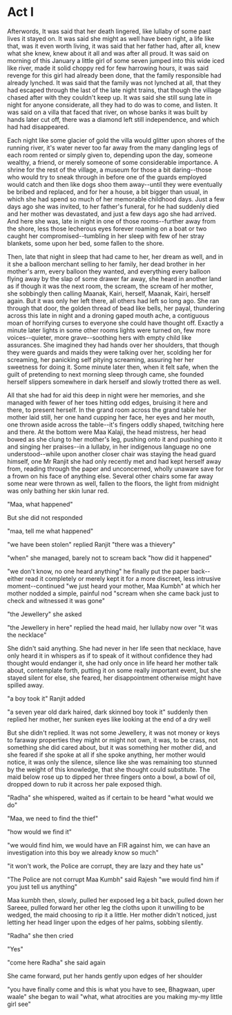# Act I



Afterwords, It was said that her death lingered, like lullaby of some past lives it stayed on. It was said she might as well have been right, a life like that, was it even worth living, it was said that her father had, after all, knew what she knew, knew about it all and was after all proud. It was said on morning of this January a little girl of some seven jumped into this wide iced like river, made it solid choppy red for few harrowing hours, it was said revenge for this girl had already been done, that the family responsible had already lynched. It was said that the family was not lynched at all, that they had escaped through the last of the late night trains, that though the village chased after with they couldn't keep up. It was said she still sung late in night for anyone considerate, all they had to do was to come, and listen. It was said on a villa that faced that river, on whose banks it was built by hands later cut off, there was a diamond left still independence, and which had had disappeared. 

Each night like some glacier of gold the villa would glitter upon shores of the running river, it's water never too far away from the many dangling legs of each room rented or simply given to, depending upon the day, someone wealthy, a friend, or merely someone of some considerable importance. A shrine for the rest of the village, a museum for those a bit daring--those who would try to sneak through in before one of the guards employed would catch and then like dogs shoo them away--until they were eventually be bribed and replaced, and for her a house, a bit bigger than usual, in which she had spend so much of her memorable childhood days. Just a few days ago she was invited, to her father's funeral, for he had suddenly died and her mother was devastated, and just a few days ago she had arrived. And here she was, late in night in one of those rooms--further away from the shore, less those lecherous eyes forever roaming on a boat or two caught her compromised--tumbling in her sleep with few of her stray blankets, some upon her bed, some fallen to the shore.

Then, late that night in sleep that had came to her, her dream as well, and in it she a balloon merchant selling to her family, her dead brother in her mother's arm, every balloon they wanted, and everything every balloon flying away by the slap of some drawer far away, she heard in another land as if though it was the next room, the scream, the scream of her mother, she sobbingly then calling Maanak, Kairi, herself, Maanak, Kairi, herself again. But it was only her left there, all others had left so long ago. She ran through that door, the golden thread of bead like bells, her payal, thundering across this late in night and a droning gaped mouth ache, a contiguous moan of horrifying curses to everyone she could have thought off. Exactly a minute later lights in some other rooms lights were turned on, few more voices--quieter, more grave--soothing hers with empty child like assurances. She imagined they had hands over her shoulders, that though they were guards and maids they were talking over her, scolding her for screaming, her panicking self pitying screaming, assuring her her sweetness for doing it. Some minute later then, when it felt safe, when the guilt of pretending to next morning sleep through came, she founded herself slippers somewhere in dark herself and slowly trotted there as well. 

All that she had for aid this deep in night were her memories, and she managed with fewer of her toes hitting odd edges, bruising it here and there, to present herself. In the grand room across the grand table her mother laid still, her one hand cupping her face, her eyes and her mouth, one thrown aside across the table--it's fingers oddly shaped, twitching here and there. At the bottom were Maa Kalaji, the head mistress, her head bowed as she clung to her mother's leg, pushing onto it and pushing onto it and singing her praises--in a lullaby, in her indigenous language no one understood--while upon another closer chair was staying the head guard himself, one Mr Ranjit she had only recently met and had kept herself away from, reading through the paper and unconcerned, wholly unaware save for a frown on his face of anything else. Several other chairs some far away some near were thrown as well, fallen to the floors, the light from midnight was only bathing her skin lunar red. 

"Maa, what happened"

But she did not responded 

"maa, tell me what happened" 

"we have been stolen" replied Ranjit "there was a thievery"

"when" she managed, barely not to scream back "how did it happened"

"we don't know, no one heard anything" he finally put the paper back--either read it completely or merely kept it for a more discreet, less intrusive moment--continued "we just heard your mother, Maa Kumbh" at which her mother nodded a simple, painful nod "scream when she came back just to check and witnessed it was gone"

"the Jewellery" she asked 

"the Jewellery in here" replied the head maid, her lullaby now over "it was the necklace"

She didn't said anything. She had never in her life seen that necklace, have only heard it in whispers as if to speak of it without confidence they had thought would endanger it, she had only once in life heard her mother talk about, contemplate forth, putting it on some really important event, but she stayed silent for else, she feared, her disappointment otherwise might have spilled away. 

"a boy took it" Ranjit added 

"a seven year old dark haired, dark skinned boy took it" suddenly then replied her mother, her sunken eyes like looking at the end of a dry well 

But she didn't replied. It was not some Jewellery, it was not money or keys to faraway properties they might or might not own, it was, to be crass, not something she did cared about, but it was something her mother did, and she feared if she spoke at all if she spoke anything, her mother would notice, it was only the silence, silence like she was remaining too stunned by the weight of this knowledge, that she thought could substitute. The maid below rose up to dipped her three fingers onto a bowl, a bowl of oil, dropped down to rub it across her pale exposed thigh. 

"Radha" she whispered, waited as if certain to be heard "what would we do"

"Maa, we need to find the thief"

"how would we find it"

"we would find him, we would have an FIR against him, we can have an investigation into this boy we already know so much"

"it won't work, the Police are corrupt, they are lazy and they hate us"

"The Police are not corrupt Maa Kumbh" said Rajesh "we would find him if you just tell us anything"

Maa kumbh then, slowly, pulled her exposed leg a bit back, pulled down her Sareee, pulled forward her other leg the cloths upon it unwilling to be wedged, the maid choosing to rip it a little. Her mother didn't noticed, just letting her head linger upon the edges of her palms, sobbing silently. 

"Radha" she then cried 

"Yes"

"come here Radha" she said again 

She came forward, put her hands gently upon edges of her shoulder 

"you have finally come and this is what you have to see, Bhagwaan, uper waale" she began to wail "what, what atrocities are you making my-my little girl see"